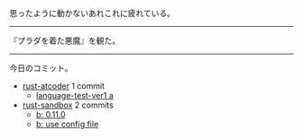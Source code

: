 思ったように動かないあれこれに疲れている。

---

『プラダを着た悪魔』を観た。

---

今日のコミット。

- [rust-atcoder](https://github.com/bouzuya/rust-atcoder) 1 commit
  - [language-test-ver1 a](https://github.com/bouzuya/rust-atcoder/commit/84b35a9478f39cca9bb296114d8aa3bd2fc390a8)
- [rust-sandbox](https://github.com/bouzuya/rust-sandbox) 2 commits
  - [b: 0.11.0](https://github.com/bouzuya/rust-sandbox/commit/d869759f81753e1f81ad39a3f7c96d8d347fa1e3)
  - [b: use config file](https://github.com/bouzuya/rust-sandbox/commit/d63d759403efb7c693082d4f2a533cd97e6dccd4)

